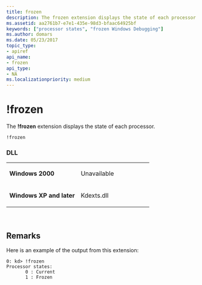 ```yaml
---
title: frozen
description: The frozen extension displays the state of each processor.
ms.assetid: aa2761b7-e7e1-435e-98d3-bfaac64925bf
keywords: ["processor states", "frozen Windows Debugging"]
ms.author: domars
ms.date: 05/23/2017
topic_type:
- apiref
api_name:
- frozen
api_type:
- NA
ms.localizationpriority: medium
---
```


# !frozen


The **!frozen** extension displays the state of each processor.

```dbgcmd
!frozen
```

### <span id="DLL"></span><span id="dll"></span>DLL

<table>
<colgroup>
<col width="50%" />
<col width="50%" />
</colgroup>
<tbody>
<tr class="odd">
<td align="left"><p><strong>Windows 2000</strong></p></td>
<td align="left"><p>Unavailable</p></td>
</tr>
<tr class="even">
<td align="left"><p><strong>Windows XP and later</strong></p></td>
<td align="left"><p>Kdexts.dll</p></td>
</tr>
</tbody>
</table>

 

Remarks
-------

Here is an example of the output from this extension:

```dbgcmd
0: kd> !frozen
Processor states:
       0 : Current
       1 : Frozen
```

 

 






